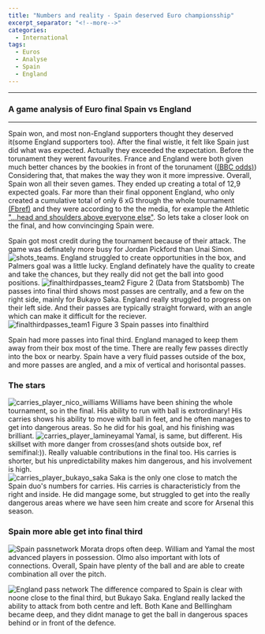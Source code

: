 ```yaml
---
title: "Numbers and reality - Spain deserved Euro championsship"
excerpt_separator: "<!--more-->"
categories:
  - International
tags:
  - Euros
  - Analyse
  - Spain
  - England
---
```


------------
### A game analysis of Euro final Spain vs England
------------
Spain won, and most non-England supporters thought they deserved it(some England supporters too). After the final wistle, it felt like Spain just did what was expected. Actually they exceeded the expectation. Before the torunament they werent favourites. France and England were both given much better chances by the bookies in front of the torunament ([(BBC odds)](https://www.bbc.com/sport/football/articles/cv22vrnl0j0o))
Considering that, that makes the way they won it more impressive. Overall, Spain won all their seven games. They ended up creating a total of 12,9 expected goals. Far more than their final opponent England, who only created a cumulative total of only 6 xG through the whole tournament [(Fbref)](https://fbref.com/en/comps/676/stats/UEFA-Euro-Stats) and they were according to the the media, for example the Athletic ["...head and shoulders above everyone else"](https://www.nytimes.com/athletic/5637944/2024/07/15/spain-euro-2024-win-yamal-williams-de-la-fuente/). So lets take a closer look on the final, and how convincinging Spain were.

Spain got most credit during the tournament because of their attack. The game was definately more busy for Jordan Pickford than Unai Simon. ![shots_teams](https://github.com/user-attachments/assets/65375bbd-5cd7-4281-b892-abea18413721). England struggled to create opportunities in the box, and Palmers goal was a little lucky. England definately have the quality to create and take the chances, but they really did not get the ball into good positions.
![finalthirdpasses_team2](https://github.com/user-attachments/assets/bc63ea6c-650f-480c-8961-75848662c856)
Figure 2 (Data from Statsbomb)
The passes into final third shows most passes are centrally, and a few on the right side, mainly for Bukayo Saka. England really struggled to progress on their left side. And their passes are typically straight forward, with an angle which can make it difficult for the reciever.  
![finalthirdpasses_team1](https://github.com/user-attachments/assets/8955739a-cae5-4719-ab98-acd7ddfb61d8)
Figure 3 Spain passes into finalthird

Spain had more passes into final third. England managed to keep them away from their box most of the time. There are really few passes directly into the box or nearby. Spain have a very fluid passes outside of the box, and more passes are angled, and a mix of vertical and horisontal passes. 

### The stars
![carries_player_nico_williams](https://github.com/user-attachments/assets/279dbbc0-a7ec-4ee7-ad29-4e6978e50368) 
Williams have been shining the whole tournament, so in the final. His ability to run with ball is extrordinary! His carries shows his ability to move with ball in feet, and he often manages to get into dangerous areas. So he did for his goal, and his finishing was brilliant.
![carries_player_lamineyamal](https://github.com/user-attachments/assets/2715017c-2b7b-4214-85b7-8cf3b8c7eece)
Yamal, is same, but different. His skillset with more danger from crosses(and shots outside box, ref semifinal:)). Really valuable contributions in the final too. His carries is shorter, but his unpredictability makes him dangerous, and his involvement is high.    
![carries_player_bukayo_saka](https://github.com/user-attachments/assets/2a60bab1-f177-4b1f-be15-9f38e7494ee7)
Saka is the only one close to match the Spain duo's numbers for carries. His carries is characteristicly from the right and inside. He did mangage some, but struggled to get into the really dangerous areas where we have seen him create and score for Arsenal this season. 


### Spain more able get into final third 
![Spain passnetwork](https://github.com/user-attachments/assets/f5ce64fe-e5ec-4835-8e71-109845091f52)
Morata drops often deep. William and Yamal the most advanced players in possession. Olmo also important with lots of connections. Overall, Spain have plenty of the ball and are able to create combination all over the pitch. 

![England pass network](https://github.com/user-attachments/assets/686897a5-e28a-407a-9c85-613dba3e4b07)
The difference compared to Spain is clear with noone close to the final third, but Bukayo Saka. England really lacked the ability to attack from both centre and left. Both Kane and Belllingham became deep, and they didnt manage to get the ball in dangerous spaces behind or in front of the defence.
